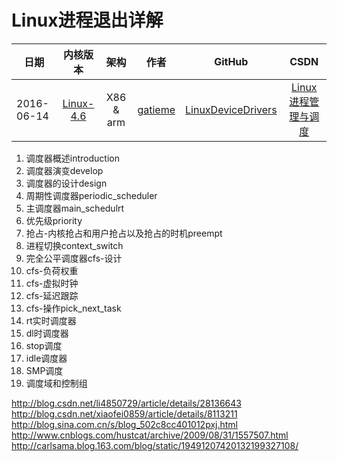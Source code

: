 Linux进程退出详解
=======


| 日期 | 内核版本 | 架构| 作者 | GitHub| CSDN |
| ------- |:-------:|:-------:|:-------:|:-------:|:-------:|
| 2016-06-14 | [Linux-4.6](http://lxr.free-electrons.com/source/?v=4.6) | X86 & arm | [gatieme](http://blog.csdn.net/gatieme) | [LinuxDeviceDrivers](https://github.com/gatieme/LDD-LinuxDeviceDrivers) | [Linux进程管理与调度](http://blog.csdn.net/gatieme/article/category/6225543) |

1.	调度器概述introduction
2.	调度器演变develop
3.	调度器的设计design
4.	周期性调度器periodic_scheduler
5.	主调度器main_schedulrt
6.	优先级priority
7.	抢占-内核抢占和用户抢占以及抢占的时机preempt
8.	进程切换context_switch
9.	完全公平调度器cfs-设计
10.	cfs-负荷权重
11.	cfs-虚拟时钟
12.	cfs-延迟跟踪
13.	cfs-操作pick_next_task
14.	rt实时调度器
15.	dl时调度器
16.	stop调度
17.	idle调度器
18.	SMP调度
19.	调度域和控制组

http://blog.csdn.net/li4850729/article/details/28136643
http://blog.csdn.net/xiaofei0859/article/details/8113211
http://blog.sina.com.cn/s/blog_502c8cc401012pxj.html
http://www.cnblogs.com/hustcat/archive/2009/08/31/1557507.html
http://carlsama.blog.163.com/blog/static/19491207420132199327108/